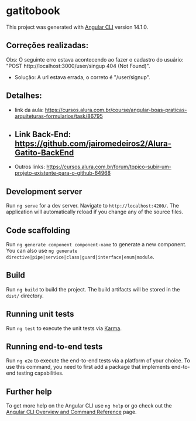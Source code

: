 # gatitobook

This project was generated with [Angular CLI](https://github.com/angular/angular-cli) version 14.1.0.

## Correções realizadas: 
Obs: O seguinte erro estava acontecendo ao fazer o cadastro do usuário: "POST http://localhost:3000/user/singup 404 (Not Found)". 
* Solução: A url estava errada, o correto é "/user/signup".

## Detalhes:
* link da aula: https://cursos.alura.com.br/course/angular-boas-praticas-arquiteturas-formularios/task/86795
* Link Back-End: https://github.com/jairomedeiros2/Alura-Gatito-BackEnd
  -- 
* Outros links: https://cursos.alura.com.br/forum/topico-subir-um-projeto-existente-para-o-github-64968

## Development server

Run `ng serve` for a dev server. Navigate to `http://localhost:4200/`. The application will automatically reload if you change any of the source files.

## Code scaffolding

Run `ng generate component component-name` to generate a new component. You can also use `ng generate directive|pipe|service|class|guard|interface|enum|module`.

## Build

Run `ng build` to build the project. The build artifacts will be stored in the `dist/` directory.

## Running unit tests

Run `ng test` to execute the unit tests via [Karma](https://karma-runner.github.io).

## Running end-to-end tests

Run `ng e2e` to execute the end-to-end tests via a platform of your choice. To use this command, you need to first add a package that implements end-to-end testing capabilities.

## Further help

To get more help on the Angular CLI use `ng help` or go check out the [Angular CLI Overview and Command Reference](https://angular.io/cli) page.
